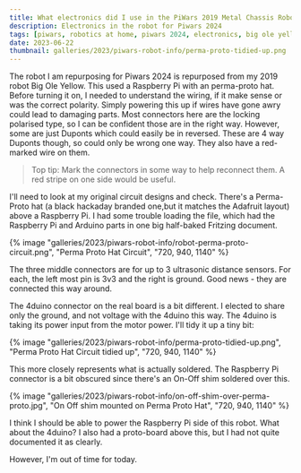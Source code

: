 ```yaml
---
title: What electronics did I use in the PiWars 2019 Metal Chassis Robot
description: Electronics in the robot for Piwars 2024
tags: [piwars, robotics at home, piwars 2024, electronics, big ole yellow, robot building, raspberry pi]
date: 2023-06-22
thumbnail: galleries/2023/piwars-robot-info/perma-proto-tidied-up.png
---
```

The robot I am repurposing for Piwars 2024 is repurposed from my 2019 robot Big Ole Yellow. This used a Raspberry Pi with an perma-proto hat. Before turning it on, I needed to understand the wiring, if it make sense or was the correct polarity. Simply powering this up if wires have gone awry could lead to damaging parts. Most connectors here are the locking polarised type, so I can be confident those are in the right way. However, some are just Duponts which could easily be in reversed. These are 4 way Duponts though, so could only be wrong one way. They also have a red-marked wire on them.

> Top tip: Mark the connectors in some way to help reconnect them. A red stripe on one side would be useful.

I'll need to look at my original circuit designs and check. There's a Perma-Proto hat (a black hackaday branded one,but it matches the Adafruit layout) above a Raspberry Pi. I had some trouble loading the file, which had the Raspberry Pi and Arduino parts in one big half-baked Fritzing document.

{% image "galleries/2023/piwars-robot-info/robot-perma-proto-circuit.png", "Perma Proto Hat Circuit", "720, 940, 1140" %}

The three middle connectors are for up to 3 ultrasonic distance sensors. For each, the left most pin is 3v3 and the right is ground. Good news - they are connected this way around.

The 4duino connector on the real board is a bit different. I elected to share only the ground, and not voltage with the 4duino this way. The 4duino is taking its power input from the motor power.
I'll tidy it up a tiny bit:

{% image "galleries/2023/piwars-robot-info/perma-proto-tidied-up.png", "Perma Proto Hat Circuit tidied up", "720, 940, 1140" %}

This more closely represents what is actually soldered. The Raspberry Pi connector is a bit obscured since there's an On-Off shim soldered over this.

{% image "galleries/2023/piwars-robot-info/on-off-shim-over-perma-proto.jpg", "On Off shim mounted on Perma Proto Hat", "720, 940, 1140" %}

I think I should be able to power the Raspberry Pi side of this robot. What about the 4duino?
I also had a proto-board above this, but I had not quite documented it as clearly.

However, I'm out of time for today.
